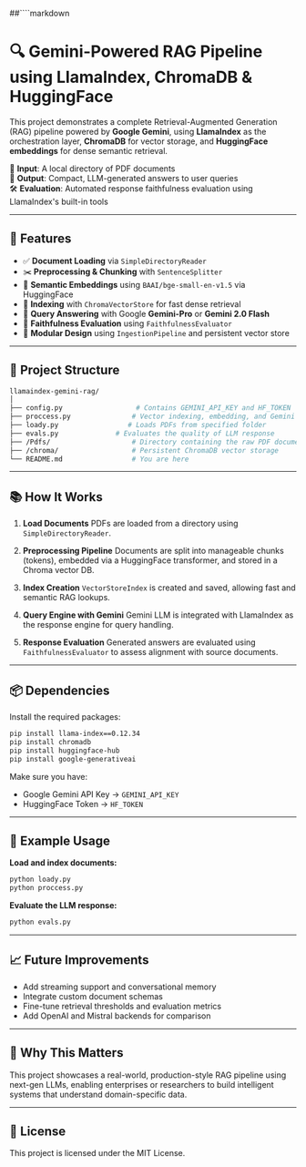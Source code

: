 

##````markdown
# 🔍 Gemini-Powered RAG Pipeline using LlamaIndex, ChromaDB & HuggingFace

This project demonstrates a complete Retrieval-Augmented Generation (RAG) pipeline powered by **Google Gemini**, using **LlamaIndex** as the orchestration layer, **ChromaDB** for vector storage, and **HuggingFace embeddings** for dense semantic retrieval.

📂 **Input**: A local directory of PDF documents  
🧠 **Output**: Compact, LLM-generated answers to user queries  
🛠️ **Evaluation**: Automated response faithfulness evaluation using LlamaIndex's built-in tools

---

## 🚀 Features

- ✅ **Document Loading** via `SimpleDirectoryReader`
- ✂️ **Preprocessing & Chunking** with `SentenceSplitter`
- 🧬 **Semantic Embeddings** using `BAAI/bge-small-en-v1.5` via HuggingFace
- 🧠 **Indexing** with `ChromaVectorStore` for fast dense retrieval
- 🤖 **Query Answering** with Google **Gemini-Pro** or **Gemini 2.0 Flash**
- 🧪 **Faithfulness Evaluation** using `FaithfulnessEvaluator`
- 🔄 **Modular Design** using `IngestionPipeline` and persistent vector store

---

## 📁 Project Structure

```bash
llamaindex-gemini-rag/
│
├── config.py                  # Contains GEMINI_API_KEY and HF_TOKEN
├── proccess.py               # Vector indexing, embedding, and Gemini setup
├── loady.py                 # Loads PDFs from specified folder
├── evals.py              # Evaluates the quality of LLM response
├── /Pdfs/                    # Directory containing the raw PDF documents
├── /chroma/                  # Persistent ChromaDB vector storage
└── README.md                 # You are here
````

---

## 📚 How It Works

1. **Load Documents**
   PDFs are loaded from a directory using `SimpleDirectoryReader`.

2. **Preprocessing Pipeline**
   Documents are split into manageable chunks (tokens), embedded via a HuggingFace transformer, and stored in a Chroma vector DB.

3. **Index Creation**
   `VectorStoreIndex` is created and saved, allowing fast and semantic RAG lookups.

4. **Query Engine with Gemini**
   Gemini LLM is integrated with LlamaIndex as the response engine for query handling.

5. **Response Evaluation**
   Generated answers are evaluated using `FaithfulnessEvaluator` to assess alignment with source documents.

---

## 📦 Dependencies

Install the required packages:

```bash
pip install llama-index==0.12.34
pip install chromadb
pip install huggingface-hub
pip install google-generativeai
```

Make sure you have:

* Google Gemini API Key → `GEMINI_API_KEY`
* HuggingFace Token → `HF_TOKEN`

---

## 🧪 Example Usage

**Load and index documents:**

```bash
python loady.py
python proccess.py
```

**Evaluate the LLM response:**

```bash
python evals.py
```

---

## 📈 Future Improvements

* Add streaming support and conversational memory
* Integrate custom document schemas
* Fine-tune retrieval thresholds and evaluation metrics
* Add OpenAI and Mistral backends for comparison

---

## 🧠 Why This Matters

This project showcases a real-world, production-style RAG pipeline using next-gen LLMs, enabling enterprises or researchers to build intelligent systems that understand domain-specific data.

---

## 🔐 License

This project is licensed under the MIT License.

```


